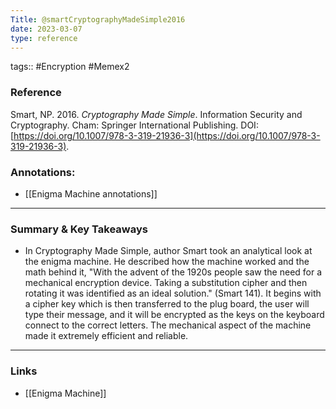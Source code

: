 ```yaml
---
Title: @smartCryptographyMadeSimple2016
date: 2023-03-07
type: reference
---
```

tags:: #Encryption #Memex2 

### Reference 

Smart, NP. 2016. _Cryptography Made Simple_. Information Security and Cryptography. Cham: Springer International Publishing. DOI: [https://doi.org/10.1007/978-3-319-21936-3](https://doi.org/10.1007/978-3-319-21936-3).

### Annotations:

- [[Enigma Machine annotations]]
---

### Summary & Key Takeaways

- In Cryptography Made Simple, author Smart took an analytical look at the enigma machine. He described how the machine worked and the math behind it, "With the advent of the 1920s people saw the need for a mechanical encryption device. Taking a substitution cipher and then rotating it was identified as an ideal solution." (Smart 141). It begins with a cipher key which is then transferred to the plug board, the user will type their message, and it will be encrypted as the keys on the keyboard connect to the correct letters. The mechanical aspect of the machine made it extremely efficient and reliable.

--- 

### Links

- [[Enigma Machine]]